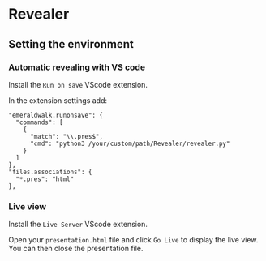 # Revealer



## Setting the environment

### Automatic revealing with VS code

Install the `Run on save` VScode extension.

In the extension settings add: 
```
"emeraldwalk.runonsave": {
  "commands": [
    {
      "match": "\\.pres$",
      "cmd": "python3 /your/custom/path/Revealer/revealer.py"
    }
  ]
},
"files.associations": {
  "*.pres": "html"
},
```

### Live view

Install the `Live Server` VScode extension.

Open your `presentation.html` file and click `Go Live` to display the live view. You can then close the presentation file.
